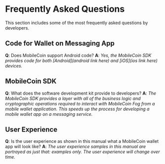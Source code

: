 # Frequently Asked Questions

This section includes some of the most frequently asked questions by developers.

## Code for Wallet on Messaging App

**Q**: Does MobileCoin support Android code?
**A**: *Yes, the MobileCoin SDK provides code for both [Android](android link here) and [iOS](ios link here) devices.*

## MobileCoin SDK

**Q**: What does the software development kit provide to developers?
**A**: *The MobileCoin SDK provides a layer with all of the business logic and cryptographic operations required to interact with MobileCoin Fog from a mobile wallet application. This speeds up the process for developing a mobile wallet app on a messaging service.*

## User Experience

**Q**: Is the user experience as shown in this manual what a MobileCoin wallet app will look like?
**A**: *The user experience samples in this manual are portrayed as just that: examples only. The user experience will change over time.* 

